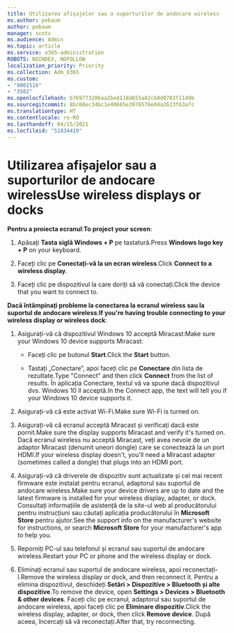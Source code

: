 ```yaml
---
title: Utilizarea afișajelor sau a suporturilor de andocare wireless
ms.author: pebaum
author: pebaum
manager: scotv
ms.audience: Admin
ms.topic: article
ms.service: o365-administration
ROBOTS: NOINDEX, NOFOLLOW
localization_priority: Priority
ms.collection: Adm_O365
ms.custom:
- "9001516"
- "3582"
ms.openlocfilehash: b769773206aa2be4118d655a82cb8d0703f1149b
ms.sourcegitcommit: 8bc60ec34bc1e40685e3976576e04a2623f63a7c
ms.translationtype: HT
ms.contentlocale: ro-RO
ms.lasthandoff: 04/15/2021
ms.locfileid: "51834419"
---
```

# <a name="use-wireless-displays-or-docks"></a><span data-ttu-id="29335-102">Utilizarea afișajelor sau a suporturilor de andocare wireless</span><span class="sxs-lookup"><span data-stu-id="29335-102">Use wireless displays or docks</span></span>

<span data-ttu-id="29335-103">**Pentru a proiecta ecranul**:</span><span class="sxs-lookup"><span data-stu-id="29335-103">**To project your screen**:</span></span>

1. <span data-ttu-id="29335-104">Apăsați **Tasta siglă Windows + P** pe tastatură.</span><span class="sxs-lookup"><span data-stu-id="29335-104">Press **Windows logo key + P** on your keyboard.</span></span>

2. <span data-ttu-id="29335-105">Faceți clic pe **Conectați-vă la un ecran wireless**.</span><span class="sxs-lookup"><span data-stu-id="29335-105">Click **Connect to a wireless display**.</span></span>

3. <span data-ttu-id="29335-106">Faceți clic pe dispozitivul la care doriți să vă conectați.</span><span class="sxs-lookup"><span data-stu-id="29335-106">Click the device that you want to connect to.</span></span>

<span data-ttu-id="29335-107">**Dacă întâmpinați probleme la conectarea la ecranul wireless sau la suportul de andocare wireless**:</span><span class="sxs-lookup"><span data-stu-id="29335-107">**If you're having trouble connecting to your wireless display or wireless dock**:</span></span>

1. <span data-ttu-id="29335-108">Asigurați-vă că dispozitivul Windows 10 acceptă Miracast:</span><span class="sxs-lookup"><span data-stu-id="29335-108">Make sure your Windows 10 device supports Miracast:</span></span> 

    - <span data-ttu-id="29335-109">Faceți clic pe butonul **Start**.</span><span class="sxs-lookup"><span data-stu-id="29335-109">Click the **Start** button.</span></span>
    
    - <span data-ttu-id="29335-110">Tastați „Conectare”, apoi faceți clic pe **Conectare** din lista de rezultate.</span><span class="sxs-lookup"><span data-stu-id="29335-110">Type "Connect" and then click **Connect** from the list of results.</span></span> <span data-ttu-id="29335-111">În aplicația Conectare, textul vă va spune dacă dispozitivul dvs. Windows 10 îl acceptă.</span><span class="sxs-lookup"><span data-stu-id="29335-111">In the Connect app, the text will tell you if your Windows 10 device supports it.</span></span> 

2. <span data-ttu-id="29335-112">Asigurați-vă că este activat Wi-Fi.</span><span class="sxs-lookup"><span data-stu-id="29335-112">Make sure Wi-Fi is turned on.</span></span> 

3. <span data-ttu-id="29335-113">Asigurați-vă că ecranul acceptă Miracast și verificați dacă este pornit.</span><span class="sxs-lookup"><span data-stu-id="29335-113">Make sure the display supports Miracast and verify it's turned on.</span></span> <span data-ttu-id="29335-114">Dacă ecranul wireless nu acceptă Miracast, veți avea nevoie de un adaptor Miracast (denumit uneori dongle) care se conectează la un port HDMI.</span><span class="sxs-lookup"><span data-stu-id="29335-114">If your wireless display doesn't, you'll need a Miracast adapter (sometimes called a dongle) that plugs into an HDMI port.</span></span>

4. <span data-ttu-id="29335-115">Asigurați-vă că driverele de dispozitiv sunt actualizate și cel mai recent firmware este instalat pentru ecranul, adaptorul sau suportul de andocare wireless.</span><span class="sxs-lookup"><span data-stu-id="29335-115">Make sure your device drivers are up to date and the latest firmware is installed for your wireless display, adapter, or dock.</span></span> <span data-ttu-id="29335-116">Consultați informațiile de asistență de la site-ul web al producătorului pentru instrucțiuni sau căutați aplicația producătorului în **Microsoft Store** pentru ajutor.</span><span class="sxs-lookup"><span data-stu-id="29335-116">See the support info on the manufacturer's website for instructions, or search **Microsoft Store** for your manufacturer's app to help you.</span></span>

5. <span data-ttu-id="29335-117">Reporniți PC-ul sau telefonul și ecranul sau suportul de andocare wireless.</span><span class="sxs-lookup"><span data-stu-id="29335-117">Restart your PC or phone and the wireless display or dock.</span></span>

6. <span data-ttu-id="29335-118">Eliminați ecranul sau suportul de andocare wireless, apoi reconectați-l.</span><span class="sxs-lookup"><span data-stu-id="29335-118">Remove the wireless display or dock, and then reconnect it.</span></span> <span data-ttu-id="29335-119">Pentru a elimina dispozitivul, deschideți **Setări > Dispozitive > Bluetooth și alte dispozitive**.</span><span class="sxs-lookup"><span data-stu-id="29335-119">To remove the device, open **Settings > Devices  > Bluetooth & other devices**.</span></span> <span data-ttu-id="29335-120">Faceți clic pe ecranul, adaptorul sau suportul de andocare wireless, apoi faceți clic pe **Eliminare dispozitiv**.</span><span class="sxs-lookup"><span data-stu-id="29335-120">Click the wireless display, adapter, or dock, then click **Remove device**.</span></span> <span data-ttu-id="29335-121">După aceea, încercați să vă reconectați.</span><span class="sxs-lookup"><span data-stu-id="29335-121">After that, try reconnecting.</span></span>

